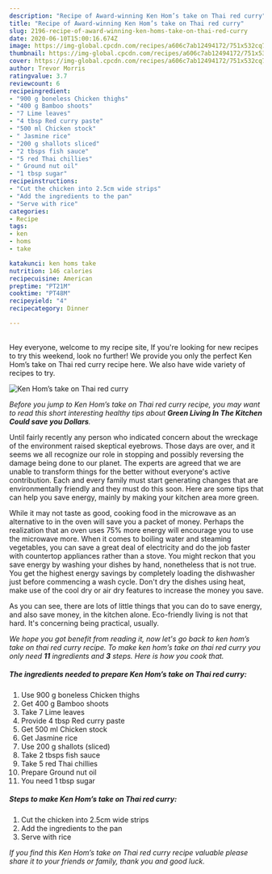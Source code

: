 ```yaml
---
description: "Recipe of Award-winning Ken Hom’s take on Thai red curry"
title: "Recipe of Award-winning Ken Hom’s take on Thai red curry"
slug: 2196-recipe-of-award-winning-ken-homs-take-on-thai-red-curry
date: 2020-06-10T15:00:16.674Z
image: https://img-global.cpcdn.com/recipes/a606c7ab12494172/751x532cq70/ken-homs-take-on-thai-red-curry-recipe-main-photo.jpg
thumbnail: https://img-global.cpcdn.com/recipes/a606c7ab12494172/751x532cq70/ken-homs-take-on-thai-red-curry-recipe-main-photo.jpg
cover: https://img-global.cpcdn.com/recipes/a606c7ab12494172/751x532cq70/ken-homs-take-on-thai-red-curry-recipe-main-photo.jpg
author: Trevor Morris
ratingvalue: 3.7
reviewcount: 6
recipeingredient:
- "900 g boneless Chicken thighs"
- "400 g Bamboo shoots"
- "7 Lime leaves"
- "4 tbsp Red curry paste"
- "500 ml Chicken stock"
- " Jasmine rice"
- "200 g shallots sliced"
- "2 tbsps fish sauce"
- "5 red Thai chillies"
- " Ground nut oil"
- "1 tbsp sugar"
recipeinstructions:
- "Cut the chicken into 2.5cm wide strips"
- "Add the ingredients to the pan"
- "Serve with rice"
categories:
- Recipe
tags:
- ken
- homs
- take

katakunci: ken homs take 
nutrition: 146 calories
recipecuisine: American
preptime: "PT21M"
cooktime: "PT48M"
recipeyield: "4"
recipecategory: Dinner

---
```

<br>
Hey everyone, welcome to my recipe site, If you're looking for new recipes to try this weekend, look no further! We provide you only the perfect Ken Hom’s take on Thai red curry recipe here. We also have wide variety of recipes to try.
<br>


![Ken Hom’s take on Thai red curry](https://img-global.cpcdn.com/recipes/a606c7ab12494172/751x532cq70/ken-homs-take-on-thai-red-curry-recipe-main-photo.jpg)

<i>Before you jump to Ken Hom’s take on Thai red curry recipe, you may want to read this short interesting healthy tips about 
<strong>Green Living In The Kitchen Could save you Dollars</strong>.</i>
</br>

Until fairly recently any person who indicated concern about the wreckage of the environment raised skeptical eyebrows. Those days are over, and it seems we all recognize our role in stopping and possibly reversing the damage being done to our planet. The experts are agreed that we are unable to transform things for the better without everyone's active contribution. Each and every family must start generating changes that are environmentally friendly and they must do this soon. Here are some tips that can help you save energy, mainly by making your kitchen area more green.

While it may not taste as good, cooking food in the microwave as an alternative to in the oven will save you a packet of money. Perhaps the realization that an oven uses 75% more energy will encourage you to use the microwave more. When it comes to boiling water and steaming vegetables, you can save a great deal of electricity and do the job faster with countertop appliances rather than a stove. You might reckon that you save energy by washing your dishes by hand, nonetheless that is not true. You get the highest energy savings by completely loading the dishwasher just before commencing a wash cycle. Don't dry the dishes using heat, make use of the cool dry or air dry features to increase the money you save.

As you can see, there are lots of little things that you can do to save energy, and also save money, in the kitchen alone. Eco-friendly living is not that hard. It's concerning being practical, usually.


<i>We hope you got benefit from reading it, now let's go back to ken hom’s take on thai red curry recipe. To make ken hom’s take on thai red curry you only need <strong>11</strong> ingredients and <strong>3</strong> steps. Here is how you cook that.
</i>

##### The ingredients needed to prepare Ken Hom’s take on Thai red curry:

1. Use 900 g boneless Chicken thighs
1. Get 400 g Bamboo shoots
1. Take 7 Lime leaves
1. Provide 4 tbsp Red curry paste
1. Get 500 ml Chicken stock
1. Get  Jasmine rice
1. Use 200 g shallots (sliced)
1. Take 2 tbsps fish sauce
1. Take 5 red Thai chillies
1. Prepare  Ground nut oil
1. You need 1 tbsp sugar


##### Steps to make Ken Hom’s take on Thai red curry:

1. Cut the chicken into 2.5cm wide strips
1. Add the ingredients to the pan
1. Serve with rice


<i>If you find this Ken Hom’s take on Thai red curry recipe valuable please share it to your friends or family, thank you and good luck.</i>
